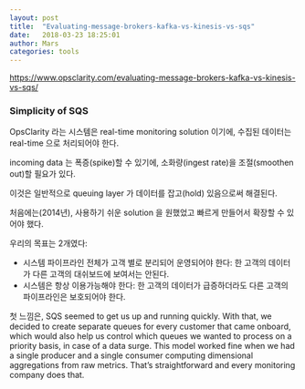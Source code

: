 ```yaml
---
layout: post
title:  "Evaluating-message-brokers-kafka-vs-kinesis-vs-sqs"
date:   2018-03-23 18:25:01
author: Mars
categories: tools
---
```


https://www.opsclarity.com/evaluating-message-brokers-kafka-vs-kinesis-vs-sqs/

### Simplicity of SQS

OpsClarity 라는 시스템은 real-time monitoring solution 이기에, 
수집된 데이터는 real-time 으로 처리되어야 한다.

incoming data 는 폭증(spike)할 수 있기에, 
소화량(ingest rate)을 조절(smoothen out)할 필요가 있다.

이것은 일반적으로 queuing layer 가 데이터를 잡고(hold) 있음으로써 해결된다.

처음에는(2014년),
사용하기 쉬운 solution 을 원했었고 빠르게 만들어서 확장할 수 있어야 했다.

우리의 목표는 2개였다:
- 시스템 파이프라인 전체가 고객 별로 분리되어 운영되어야 한다: 한 고객의 데이터가 다른 고객의 대쉬보드에 보여서는 안된다.
- 시스템은 항상 이용가능해야 한다: 한 고객의 데이터가 급증하더라도 다른 고객의 파이프라인은 보호되어야 한다.

첫 느낌은, SQS seemed to get us up and running quickly. 
With that, 
we decided to create separate queues for every customer that came onboard, 
which would also help us control 
which queues we wanted to process on a priority basis, 
in case of a data surge. 
This model worked fine 
when we had a single producer and a single consumer 
computing dimensional aggregations from raw metrics. 
That’s straightforward and every monitoring company does that.


